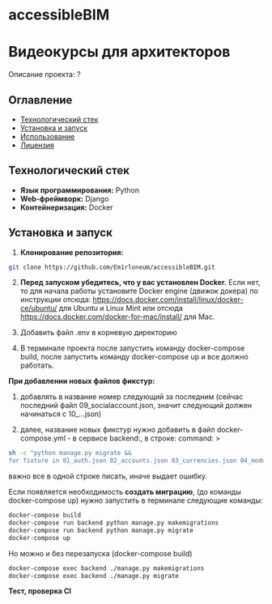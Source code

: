 # accessibleBIM

# Видеокурсы для архитекторов

Описание проекта: ?

## Оглавление

- [Технологический стек](#технологический-стек)
- [Установка и запуск](#установка-и-запуск)
- [Использование](#использование)
- [Лицензия](#лицензия)

## Технологический стек

- **Язык программирования:** Python
- **Web-фреймворк:** Django
- **Контейнеризация:** Docker

## Установка и запуск

1. **Клонирование репозитория:**

```bash
git clone https://github.com/Em1rloneum/accessibleBIM.git
```

2. **Перед запуском убедитесь, что у вас установлен Docker.**  Если нет, то для начала работы установите Docker engine (движок докера)
по инструкции отсюда: https://docs.docker.com/install/linux/docker-ce/ubuntu/ для Ubuntu и Linux Mint или
отсюда https://docs.docker.com/docker-for-mac/install/ для Mac.

3. Добавить файл .env в корневую директорию
4. В терминале проекта после запустить команду docker-compose build, после запустить команду docker-compose up и все должно работать.

**При добавлении новых файлов фикстур:** 
1) добавлять в название номер следующий за последним (сейчас последний файл 09_socialaccount.json, значит следующий должен начинаться с 10_...json)

2) далее, название новых фикстур нужно добавить в файл docker-compose.yml - в сервисе backend:, в строке: command: >
```bash
sh -c "python manage.py migrate &&
for fixture in 01_auth.json 02_accounts.json 03_currencies.json 04_modules.json 05_quiz_bim.json 06_step.json 07_tasks.json 08_sites.json 09_client_secret_532801370309_el6kjnghd31rvgrps9c8i91o4gr0n1kl_apps.json 10_socialaccount.json вот здесь; do
```
важно все в одной строке писать, иначе выдает ошибку.


Если появляется необходимость **создать миграцию**, (до команды docker-compose up) нужно запустить в терминале следующие команды:
```bash
docker-compose build
docker-compose run backend python manage.py makemigrations
docker-compose run backend python manage.py migrate
docker-compose up
```
Но можно и без перезапуска (docker-compose build)
```bash
docker-compose exec backend ./manage.py makemigrations
docker-compose exec backend ./manage.py migrate
```

**Тест, проверка CI**
